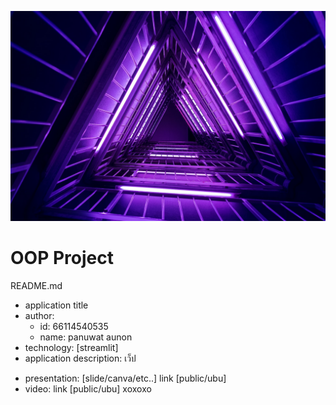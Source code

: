 ![download](เกม.jpg)
# OOP Project
README.md
- application title
- author: 
  * id: 66114540535
  * name: panuwat aunon
- technology: [streamlit]
- application description: เว็ป

* presentation: [slide/canva/etc..] link [public/ubu]
* video: link [public/ubu]
 xoxoxo

